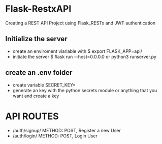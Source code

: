 # Flask-RestxAPI
Creating a REST API Project using Flask_RESTx and JWT authentication

## Initialize the server
- create an enviroment viariable with $ export FLASK_APP=api/
- initiate the server $ flask run --host=0.0.0.0 or python3 runserver.py


## create an .env folder
- create variable SECRET_KEY= 
- generate an key with the python secrets module or anything that you want and create a key

# API ROUTES
- /auth/signup/ METHOD: POST, Register a new User
- /auth/login/ METHOD: POST, Login User